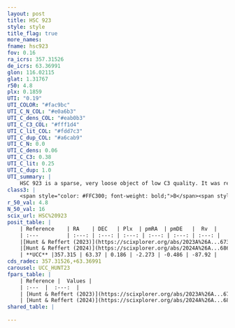 ```yaml
---
layout: post
title: HSC 923
style: style
title_flag: true
more_names: 
fname: hsc923
fov: 0.16
ra_icrs: 357.31526
de_icrs: 63.36991
glon: 116.02115
glat: 1.31767
r50: 4.8
plx: 0.1859
UTI: "0.19"
UTI_COLOR: "#fac9bc"
UTI_C_N_COL: "#e0a6b3"
UTI_C_dens_COL: "#eab0b3"
UTI_C_C3_COL: "#fff1d4"
UTI_C_lit_COL: "#fdd7c3"
UTI_C_dup_COL: "#a6cab9"
UTI_C_N: 0.0
UTI_C_dens: 0.06
UTI_C_C3: 0.38
UTI_C_lit: 0.25
UTI_C_dup: 1.0
UTI_summary: |
    HSC 923 is a sparse, very loose object of low C3 quality. It was recently reported in the literature.<br><br><span style="color: #99180f; font-weight: bold;">Warning: </span>contains less than 25 stars with <i>P>0.5</i> estimated.
class3: |
    <span style="color: #FFC300; font-weight: bold;">B</span><span style="color: red; font-weight: bold;">C</span>
r_50_val: 4.8
N_50_val: 16
scix_url: HSC%20923
posit_table: |
    | Reference    | RA    | DEC   | Plx  | pmRA  | pmDE   |  Rv  |
    | :---         | :---: | :---: | :---: | :---: | :---: | :---: |
    |[Hunt & Reffert (2023)](https://scixplorer.org/abs/2023A%26A...673A.114H) | 357.266 | 63.397 | 0.18 | -2.277 | -0.496 | -- |
    |[Hunt & Reffert (2024)](https://scixplorer.org/abs/2024A%26A...686A..42H) | 357.266 | 63.397 | 0.18 | -2.277 | -0.496 | -- |
    | **UCC** |357.315 | 63.37 | 0.186 | -2.273 | -0.486 | -87.92 | 
cds_radec: 357.31526,+63.36991
carousel: UCC_HUNT23
fpars_table: |
    | Reference |  Values |
    | :---  |  :---:  |
    | [Hunt & Reffert (2023)](https://scixplorer.org/abs/2023A%26A...673A.114H) | `AV50=2.533, diffAV50=1.316, MOD50=13.539, logAge50=8.403` |
    | [Hunt & Reffert (2024)](https://scixplorer.org/abs/2024A%26A...686A..42H) | `MassJ=257.337` |
shared_table: |
    
---
```

